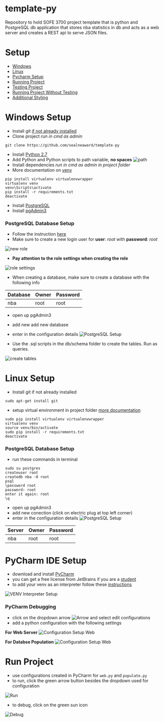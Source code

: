 # template-py
Repository to hold SOFE 3700 project template that is python and PostgreSQL db application that stores nba statistics in db and acts as a web server and creates a REST api to serve JSON files.

# Setup
- [Windows](#windows-setup)
- [Linux](#linux-setup)
- [Pycharm Setup](#pycharm-ide-setup)
- [Running Project](#run-project)
- [Testing Project](#testing)
- [Running Project Without Testing](#without-testing)
- [Additional Styling](#styling)

# Windows Setup
- Install git [if not already installed](https://git-scm.com/download/win)
- Clone project *run in cmd as admin*
```
git clone https://github.com/sealneaward/template-py
```
- Install [Python 2.7](https://www.python.org/downloads/release/python-2712/)
- Add Python and Python scripts to path variable, **no spaces**
![path](/img/path.png)
- Install dependencies *run in cmd as admin in project folder*
- More documentation on [venv](http://docs.python-guide.org/en/latest/dev/virtualenvs/)
```
pip install virtualenv virtualenvwrapper
virtualenv venv
venv\Scripts\activate
pip install -r requirements.txt
deactivate
```
- Install [PostgreSQL](https://www.postgresql.org/download/windows/)
- Install [pgAdmin3](https://www.pgadmin.org/download/windows.php)

### PostgreSQL Database Setup
- Follow the instruction [here](https://confluence.atlassian.com/display/CONF30/Database+Setup+for+PostgreSQL+on+Windows)
- Make sure to create a new login user for **user**: *root* with **password**: *root*

![new role](img/create-role-pgadmin.png)

- **Pay attention to the role settings when creating the role**

![role settings](img/root-role.png)

- When creating a database, make sure to create a database with the following info

| Database       | Owner           | Password  |
| ------------- | ------------- | ----- |
| nba    | root | root |

- open up pgAdmin3
- add new add new database
- enter in the configuration details
![PostgreSQL Setup](img/createdb-pgadmin.png)

- Use the .sql scripts in the db/schema folder to create the tables. Run as queries.

![create tables](img/create-table-pgadmin.png)

# Linux Setup
- Install git if not already installed
```
sudo apt-get install git
```
- setup virtual environment in project folder [more documentation](http://docs.python-guide.org/en/latest/dev/virtualenvs/)
```
sudo pip install virtualenv virtualenvwrapper
virtualenv venv
source venv/bin/activate
sudo pip install -r requirements.txt
deactivate
```

### PostgreSQL Database Setup
- run these commands in terminal
```
sudo su postgres
createuser root
createdb nba -O root
psql
\password root
password: root
enter it again: root
\q
```
- open up pgAdmin3
- add new conection (click on electric plug at top left corner)
- enter in the configuration details
![PostgreSQL Setup](img/add-server-pgadmin.png)

| Server       | Owner           | Password  |
| ------------- | ------------- | ----- |
| nba    | root | root |


# PyCharm IDE Setup
- download and install [PyCharm](https://www.jetbrains.com/pycharm/)
- you can get a free license from JetBrains if you are a [student](https://www.jetbrains.com/student/)
- to add your venv as an interpreter follow these [instructions](https://www.jetbrains.com/help/pycharm/2016.1/adding-existing-virtual-environment.html)

![VENV Interpreter Setup](img/pycharm-venv.png)

### PyCharm Debugging
- click on the dropdown arrow ![Arrow](img/arrow.png) and select edit configurations
- add a python configuration with the following settings

**For Web Server**
![Configuration Setup Web](img/web-config.png)

**For Databse Population**
![Configuration Setup Web](img/populate-config.png)

# Run Project
- use configurations created in PyCharm for `web.py` and `populate.py`
- to run, click the green arrow button besides the dropdown used for configuration

![Run](img/run.png)

- to debug, click on the green sun icon

![Debug](img/debug.png)
